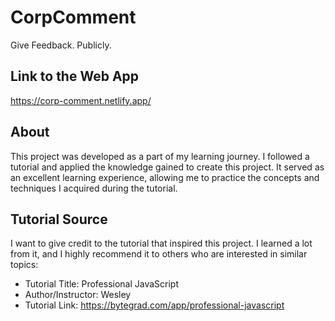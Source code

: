 # CorpComment
 Give Feedback. Publicly.

## Link to the Web App
https://corp-comment.netlify.app/

## About

This project was developed as a part of my learning journey. I followed a tutorial and applied the knowledge gained to create this project. It served as an excellent learning experience, allowing me to practice the concepts and techniques I acquired during the tutorial.

## Tutorial Source

I want to give credit to the tutorial that inspired this project. I learned a lot from it, and I highly recommend it to others who are interested in similar topics:

- Tutorial Title: Professional JavaScript
- Author/Instructor: Wesley
- Tutorial Link: https://bytegrad.com/app/professional-javascript

